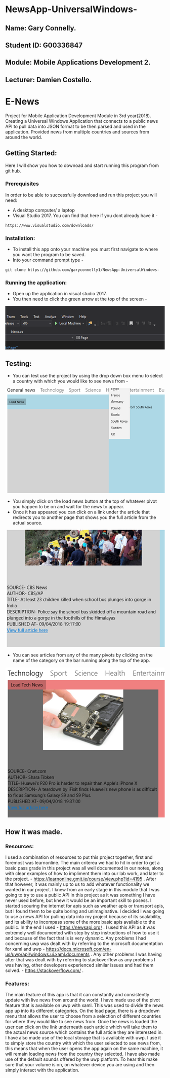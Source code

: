 # NewsApp-UniversalWindows-
## Name: Gary Connelly.
## Student ID: G00336847
## Module: Mobile Applications Development 2.
## Lecturer: Damien Costello.

# E-News
Project for Mobile Application Development Module in 3rd year(2018). Creating a Universal Windows Application that connects to a public news API to pull data into JSON format to be then parsed and used in the application. Provided news from multiple countries and sources from around the world. 

## Getting Started:
Here I will show you how to downoad and start running this program from git hub.

### Prerequisites

In order to be able to successfully download and run this project you will need:
- A desktop computer/ a laptop
- Visual Studio 2017. You can find that here if you dont already have it -
```
https://www.visualstudio.com/downloads/
```

### Installation:

- To install this app onto your machine you must first navigate to where you want the program to be saved.
- Into your command prompt type -
```
git clone https://github.com/garyconnelly1/NewsApp-UniversalWindows-
```

### Running the application:
- Open up the application in visual studio 2017. 
- You then need to click the green arrow at the top of the screen - 

![](NewsApp/NewsApp/ScreenShots/Capture1.PNG)

## Testing:
- You can test use the project by using the drop down box menu to select a country with which you would like to see news from - 

![](NewsApp/NewsApp/ScreenShots/Capture2.PNG)

- You simply click on the load news button at the top of whatever pivot you happen to be on and wait for the news to appear.
- Once it has appeared you can click on a link under the article that redirects you to another page that shows you the full article from the actual source.

![](NewsApp/NewsApp/ScreenShots/Capture3.PNG)

- You can see articles from any of the many pivots by clicking on the name of the category on the bar running along the top of the app.

![](NewsApp/NewsApp/ScreenShots/Capture4.PNG)


## How it was made.
### Resources:
I used a combination of resources to put this project together, first and foremost was learnonline. The main criterea we had to hit in order to get a basic pass grade in this project was all well documented in our notes, along with clear examples of how to impliment them into our lab work, and later to the project. - https://learnonline.gmit.ie/course/view.php?id=4195 . After that however, it was mainly up to us to add whatever functionality we wanted in our project. I knew from an early stage in this module that I was going to try to use a public API in this project as it was something I have never used before, but knew it would be an important skill to posess. I started scouring the internet for apis such as weather apis or transport apis, but I found them to be quite boring and unimaginative. I decided I was going to use a news API for pulling data into my project because of its scalability, and its ability to incompass some of the more basic apis available to the public. In the end I used - https://newsapi.org/ . I used this API as it was extremely well documented with step by step instructions of how to use it and because of the fact that is is very dynamic. Any problems I had concerning uwp was dealt with by referring to the microsoft documentation for xaml and uwp - https://docs.microsoft.com/en-us/uwp/api/windows.ui.xaml.documents . Any other problems I was having after that was dealt with by referring to stackoverflow as any problems I was having, other developers experienced similar issues and had them solved. - https://stackoverflow.com/ . 

### Features:
The main feature of this app is that it can constantly and consistently update with live news from around the world. I have made use of the pivot feature that is available on uwp with xaml. This was used to divide the news app up into its different categories. On the load page, there is a dropdown menu that allows the user to choose from a selection of different countries for where they would like to see news from. Once the news is loaded the user can click on the link underneath each article which will take them to the actual news source which contains the full article they  are interested in. I have also made use of the local storage that is available with uwp. I use it to simply store the country with which the user selected to see news from, this means that when the user opens the app again on the same machine, it will remain loading news from the country they selected. I have also made use of the default sounds offered by the uwp platform. To hear this make sure that your volume is on, on whatever device you are using and then simply interact with the application.
